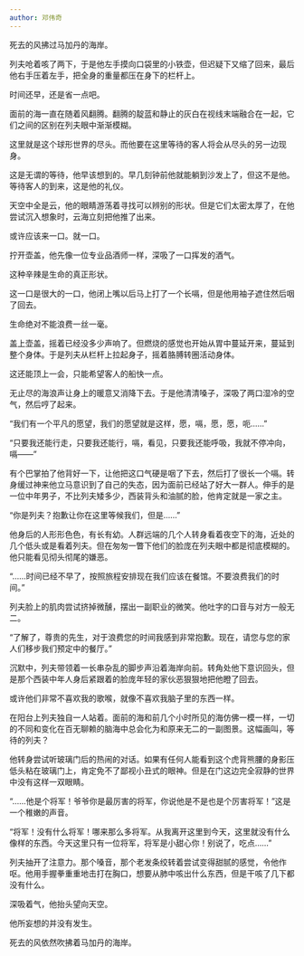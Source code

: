 ```yaml
---
author: 邓伟奇
---
```

死去的风拂过马加丹的海岸。

列夫呛着咳了两下，于是他左手摸向口袋里的小铁壶，但迟疑下又缩了回来，最后他右手压着左手，把全身的重量都压在身下的栏杆上。

时间还早，还是省一点吧。

面前的海一直在随着风翻腾。翻腾的靛蓝和静止的灰白在视线末端融合在一起，它们之间的区别在列夫眼中渐渐模糊。

这里就是这个球形世界的尽头。而他要在这里等待的客人将会从尽头的另一边现身。

这是无谓的等待，他早该想到的。早几刻钟前他就能躺到沙发上了，但这不是他。等待客人的到来，这是他的礼仪。

天空中全是云，他的眼睛游荡着寻找可以辨别的形状。但是它们太密太厚了，在他尝试沉入想象时，云海立刻把他推了出来。

或许应该来一口。就一口。

拧开壶盖，他先像一位专业品酒师一样，深吸了一口挥发的酒气。

这种辛辣是生命的真正形状。

这一口是很大的一口，他闭上嘴以后马上打了一个长嗝，但是他用袖子遮住然后咽了回去。

生命绝对不能浪费一丝一毫。

盖上壶盖，摇着已经没多少声响了。但燃烧的感觉也开始从胃中蔓延开来，蔓延到整个身体。于是列夫从栏杆上拉起身子，摇着胳膊转圈活动身体。

这还能顶上一会，只能希望客人的船快一点。

无止尽的海浪声让身上的暖意又消降下去。于是他清清嗓子，深吸了两口湿冷的空气，然后哼了起来。

“我们有一个平凡的愿望，我们的愿望就是这样，愿，嗝，愿，愿，呃……”

“只要我还能行走，只要我还能行，嗝，看见，只要我还能呼吸，我就不停冲向，嗝——”

有个巴掌拍了他背好一下，让他把这口气硬是咽了下去，然后打了很长一个嗝。转身缓过神来他立马意识到了自己的失态，因为面前已经站了好大一群人。伸手的是一位中年男子，不比列夫矮多少，西装背头和油腻的脸，他肯定就是一家之主。

“你是列夫？抱歉让你在这里等候我们，但是……”

他身后的人形形色色，有长有幼。人群远端的几个人转身看着夜空下的海，近处的几个低头或是看着列夫。但在匆匆一瞥下他们的脸庞在列夫眼中都是彻底模糊的。他只能看见彻头彻尾的嫌恶。

“……时间已经不早了，按照旅程安排现在我们应该在餐馆。不要浪费我们的时间。”

列夫脸上的肌肉尝试挤掉微醺，摆出一副职业的微笑。他吐字的口音与对方一般无二。

“了解了，尊贵的先生，对于浪费您的时间我感到非常抱歉。现在，请您与您的家人们移步我们预定中的餐厅。”

沉默中，列夫带领着一长串杂乱的脚步声沿着海岸向前。转角处他下意识回头，但是那个西装中年人身后紧跟着的脸庞年轻的家伙恶狠狠地把他瞪了回去。

或许他们非常不喜欢我的歌喉，就像不喜欢我脑子里的东西一样。

在阳台上列夫独自一人站着。面前的海和前几个小时所见的海仿佛一模一样，一切的不同和变化在百无聊赖的脑海中总会化为和原来无二的一副图景。这幅画叫，等待的列夫？

他转身尝试听玻璃门后的热闹的对话。如果有任何人能看到这个虎背熊腰的身影压低头粘在玻璃门上，肯定免不了鄙视小丑式的眼神。但是在门这边完全寂静的世界中没有这样一双眼睛。

“……他是个将军！爷爷你是最厉害的将军，你说他是不是也是个厉害将军！”这是一个稚嫩的声音。

“将军！没有什么将军！哪来那么多将军。从我离开这里到今天，这里就没有什么像样的东西。今天这里只有一位将军，将军是小甜心你！别说了，吃点……”

列夫抽开了注意力。那个嗓音，那个老发条绞转着尝试变得甜腻的感觉，令他作呕。他用手握拳重重地击打在胸口，想要从肺中咳出什么东西，但是干咳了几下都没有什么。

深吸着气，他抬头望向天空。

他所妄想的并没有发生。

死去的风依然吹拂着马加丹的海岸。
